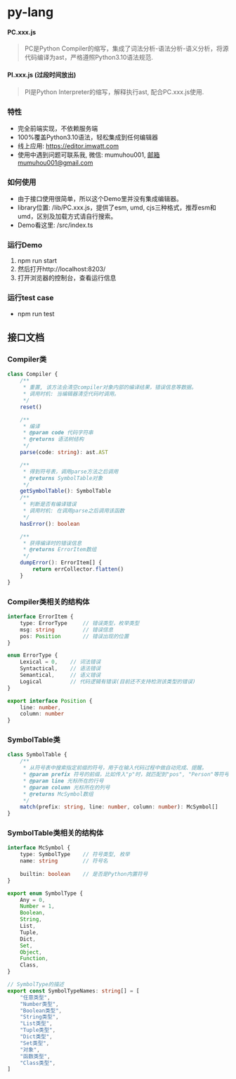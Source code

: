 # py-lang

#### PC.xxx.js
> PC是Python Compiler的缩写，集成了词法分析-语法分析-语义分析，将源代码编译为ast，严格遵照Python3.10语法规范.

#### PI.xxx.js (过段时间放出)
> PI是Python Interpreter的缩写，解释执行ast, 配合PC.xxx.js使用.

### 特性
- 完全前端实现，不依赖服务端
- 100%覆盖Python3.10语法，轻松集成到任何编辑器
- 线上应用: https://editor.imwatt.com
- 使用中遇到问题可联系我, 微信: mumuhou001, 邮箱mumuhou001@gmail.com

### 如何使用
- 由于接口使用很简单，所以这个Demo里并没有集成编辑器。
- library位置: /lib/PC.xxx.js，提供了esm, umd, cjs三种格式，推荐esm和umd，区别及加载方式请自行搜索。
- Demo看这里: /src/index.ts

### 运行Demo
1. npm run start
2. 然后打开http://localhost:8203/
3. 打开浏览器的控制台，查看运行信息

### 运行test case
- npm run test

## 接口文档
### Compiler类
```typescript
class Compiler {
    /**
     * 重置, 该方法会清空compiler对象内部的编译结果，错误信息等数据。
     * 调用时机: 当编辑器清空代码时调用。
     */
    reset()

    /**
     * 编译
     * @param code 代码字符串
     * @returns 语法树结构
     */
    parse(code: string): ast.AST

    /**
     * 得到符号表，调用parse方法之后调用
     * @returns SymbolTable对象
     */
    getSymbolTable(): SymbolTable
    /**
     * 判断是否有编译错误
     * 调用时机: 在调用parse之后调用该函数
     */
    hasError(): boolean

    /**
     * 获得编译时的错误信息
     * @returns ErrorItem数组
     */
    dumpError(): ErrorItem[] {
        return errCollector.flatten()
    }
}

```

### Compiler类相关的结构体
```typescript
interface ErrorItem {
    type: ErrorType     // 错误类型，枚举类型
    msg: string         // 错误信息
    pos: Position       // 错误出现的位置
}

enum ErrorType {
    Lexical = 0,    // 词法错误
    Syntactical,    // 语法错误
    Semantical,     // 语义错误
    Logical         // 代码逻辑有错误(目前还不支持检测该类型的错误)
}

export interface Position {
    line: number,
    column: number
}
```

### SymbolTable类
```typescript
class SymbolTable {
    /**
     * 从符号表中搜索指定前缀的符号，用于在输入代码过程中做自动完成、提醒。
     * @param prefix 符号的前缀，比如传入"p"时，就匹配到"pos", "Person"等符号
     * @param line 光标所在的行号
     * @param column 光标所在的列号
     * @returns McSymbol数组
     */
    match(prefix: string, line: number, column: number): McSymbol[]
}

```

### SymbolTable类相关的结构体
```typescript
interface McSymbol {
    type: SymbolType    // 符号类型, 枚举
    name: string        // 符号名
    
    builtin: boolean    // 是否是Python内置符号
}

export enum SymbolType {
    Any = 0,
    Number = 1,
    Boolean,
    String,
    List,
    Tuple,
    Dict,
    Set,
    Object,
    Function,
    Class,
}

// SymbolType的描述
export const SymbolTypeNames: string[] = [
    "任意类型",
    "Number类型",
    "Boolean类型",
    "String类型",
    "List类型",
    "Tuple类型",
    "Dict类型",
    "Set类型",
    "对象",
    "函数类型",
    "Class类型",
]

```